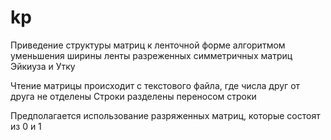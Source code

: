 # kp
Приведение структуры матриц к ленточной форме алгоритмом уменьшения ширины ленты
разреженных симметричных матриц Эйкиуза и Утку

Чтение матрицы происходит с текстового файла, где числа друг от друга не отделены
Строки разделены переносом строки

Предполагается использование разряженных матриц, которые состоят из 0 и 1 
